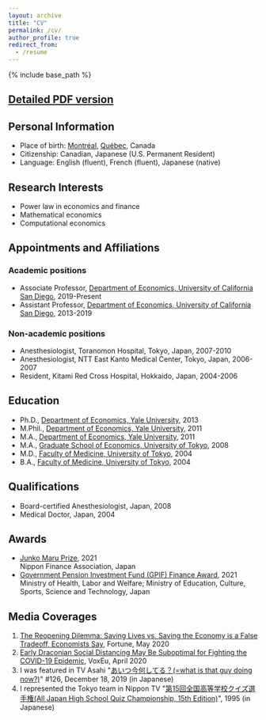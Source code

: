 ```yaml
---
layout: archive
title: "CV"
permalink: /cv/
author_profile: true
redirect_from:
  - /resume
---
```


{% include base_path %}

## [Detailed PDF version](https://drive.google.com/file/d/0B1swfC7fTvvpbFB6eWF2ay1ZbVE/view)

## Personal Information
- Place of birth: [Montréal](https://en.wikipedia.org/wiki/Montreal), [Québec](https://en.wikipedia.org/wiki/Quebec), Canada
- Citizenship: Canadian, Japanese (U.S. Permanent Resident)
- Language: English (fluent), French (fluent), Japanese (native)

## Research Interests
- Power law in economics and finance
- Mathematical economics
- Computational economics

## Appointments and Affiliations

### Academic positions
- Associate Professor, [Department of Economics, University of California San Diego](https://economics.ucsd.edu/), 2019-Present
- Assistant Professor, [Department of Economics, University of California San Diego](https://economics.ucsd.edu/), 2013-2019

### Non-academic positions
- Anesthesiologist, Toranomon Hospital, Tokyo, Japan, 2007-2010
- Anesthesiologist, NTT East Kanto Medical Center, Tokyo, Japan, 2006-2007
- Resident, Kitami Red Cross Hospital, Hokkaido, Japan, 2004-2006

## Education
- Ph.D., [Department of Economics, Yale University](https://economics.yale.edu/), 2013
- M.Phil., [Department of Economics, Yale University](https://economics.yale.edu/), 2011
- M.A., [Department of Economics, Yale University](https://economics.yale.edu/), 2011
- M.A., [Graduate School of Economics, University of Tokyo](http://www.e.u-tokyo.ac.jp/index-e.html), 2008
- M.D., [Faculty of Medicine, University of Tokyo](http://www.m.u-tokyo.ac.jp/english/), 2004
- B.A., [Faculty of Medicine, University of Tokyo](http://www.m.u-tokyo.ac.jp/english/), 2004

## Qualifications
- Board-certified Anesthesiologist, Japan, 2008
- Medical Doctor, Japan, 2004

## Awards
- [Junko Maru Prize](https://nfa-net.jp/news/2346/), 2021  
Nippon Finance Association, Japan
- [Government Pension Investment Fund (GPIF) Finance Award](https://www.gpif.go.jp/en/investment/research/awards/announcement_04.html), 2021  
Ministry of Health, Labor and Welfare; Ministry of Education, Culture, Sports, Science and Technology, Japan

## Media Coverages
1. [The Reopening Dilemma: Saving Lives vs. Saving the Economy is a False Tradeoff, Economists
Say](https://fortune.com/2020/05/04/reopening-reopen-economy-coronavirus-covid-19-lifting-lockdown-economists), Fortune, May 2020
1. [Early Draconian Social Distancing May Be Suboptimal for Fighting the COVID-19 Epidemic](https://voxeu.org/article/early-draconian-social-distancing-may-be-suboptimal-fighting-covid-19-epidemic#), VoxEu, April 2020
1. I was featured in TV Asahi "[あいつ今何してる？(=what is that guy doing now?)](https://www.tv-asahi.co.jp/aitsuima2021/backnumber_new/0126/)" #126, December 18, 2019 (in Japanese)
1. I represented the Tokyo team in Nippon TV "[第15回全国高等学校クイズ選手権(All Japan High School Quiz Championship, 15th Edition)](https://www.ntv.co.jp/quiz/index.html)", 1995 (in Japanese)
